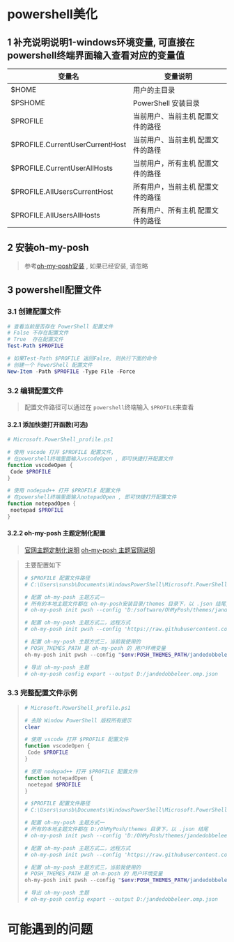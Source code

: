 # powershell美化

## 1 补充说明说明1-windows环境变量, 可直接在powershell终端界面输入查看对应的变量值

| 变量名                          | 变量说明                          |
| ------------------------------- | --------------------------------- |
| $HOME                           | 用户的主目录                      |
| $PSHOME                         | PowerShell 安装目录               |
| $PROFILE                        | 当前用户、当前主机 配置文件的路径 |
| $PROFILE.CurrentUserCurrentHost | 当前用户、当前主机 配置文件的路径 |
| $PROFILE.CurrentUserAllHosts    | 当前用户，所有主机 配置文件的路径 |
| $PROFILE.AllUsersCurrentHost    | 所有用户，当前主机 配置文件的路径 |
| $PROFILE.AllUsersAllHosts       | 所有用户、所有主机 配置文件的路径 |

## 2 安装oh-my-posh

> 参考[oh-my-posh安装](2.oh-my-posh%E5%AE%89%E8%A3%85.md) , 如果已经安装, 请忽略

## 3 powershell配置文件

### 3.1 创建配置文件

```powershell
# 查看当前是否存在 PowerShell 配置文件
# False 不存在配置文件
# True  存在配置文件
Test-Path $PROFILE

# 如果Test-Path $PROFILE 返回False, 则执行下面的命令
# 创建一个 PowerShell 配置文件
New-Item -Path $PROFILE -Type File -Force
```

### 3.2 编辑配置文件

> 配置文件路径可以通过在 `powershell`终端输入 `$PROFILE`来查看

#### 3.2.1 添加快捷打开函数(可选)

```powershell
# Microsoft.PowerShell_profile.ps1

# 使用 vscode 打开 $PROFILE 配置文件,  
# 在powershell终端里面输入vscodeOpen , 即可快捷打开配置文件
function vscodeOpen {
 Code $PROFILE
}

# 使用 nodepad++ 打开 $PROFILE 配置文件
# 在powershell终端里面输入notepadOpen , 即可快捷打开配置文件
function notepadOpen {
 noetepad $PROFILE
}
```

#### 3.2.2 oh-my-posh 主题定制化配置

> [官网主题定制化说明](https://ohmyposh.dev/docs/installation/customize)   [oh-my-posh 主题官网说明](https://ohmyposh.dev/docs/themes)

> 主要配置如下
>
> ```powershell
> # $PROFILE 配置文件路径
> # C:\Users\sunsb\Documents\WindowsPowerShell\Microsoft.PowerShell_profile.ps1
>
> # 配置 oh-my-posh 主题方式一
> # 所有的本地主题文件都在 oh-my-posh安装目录/themes 目录下，以 .json 结尾,     oh-my-posh安装见 2.0 安装oh-my-posh
> # oh-my-posh init pwsh --config 'D:/software/OhMyPosh/themes/jandedobbeleer.omp.json' | Invoke-Expression
>
> # 配置 oh-my-posh 主题方式二，远程方式
> # oh-my-posh init pwsh --config 'https://raw.githubusercontent.com/JanDeDobbeleer/oh-my-posh/main/themes/jandedobbeleer.omp.json' | Invoke-Expression
>
> # 配置 oh-my-posh 主题方式三，当前我使用的
> # POSH_THEMES_PATH 是 oh-my-posh 的 用户环境变量
> oh-my-posh init pwsh --config "$env:POSH_THEMES_PATH/jandedobbeleer.omp.json" | Invoke-Expression
>
> # 导出 oh-my-posh 主题
> # oh-my-posh config export --output D:/jandedobbeleer.omp.json
> ```

### 3.3 完整配置文件示例

> ```powershell
> # Microsoft.PowerShell_profile.ps1
>
> # 去除 Window PowerShell 版权所有提示
> clear
>
> # 使用 vscode 打开 $PROFILE 配置文件
> function vscodeOpen {
>  Code $PROFILE
> }
>
> # 使用 nodepad++ 打开 $PROFILE 配置文件
> function notepadOpen {
>  noetepad $PROFILE
> }
>
> # $PROFILE 配置文件路径
> # C:\Users\sunsb\Documents\WindowsPowerShell\Microsoft.PowerShell_profile.ps1
>
> # 配置 oh-my-posh 主题方式一
> # 所有的本地主题文件都在 D:/OhMyPosh/themes 目录下，以 .json 结尾
> # oh-my-posh init pwsh --config 'D:/OhMyPosh/themes/jandedobbeleer.omp.json' | Invoke-Expression
>
> # 配置 oh-my-posh 主题方式二，远程方式
> # oh-my-posh init pwsh --config 'https://raw.githubusercontent.com/JanDeDobbeleer/oh-my-posh/main/themes/jandedobbeleer.omp.json' | Invoke-Expression
>
> # 配置 oh-my-posh 主题方式三，当前我使用的
> # POSH_THEMES_PATH 是 oh-m-posh 的 用户环境变量
> oh-my-posh init pwsh --config "$env:POSH_THEMES_PATH/jandedobbeleer.omp.json" | Invoke-Expression
>
> # 导出 oh-my-posh 主题
> # oh-my-posh config export --output D:/jandedobbeleer.omp.json
> ```

# 可能遇到的问题
